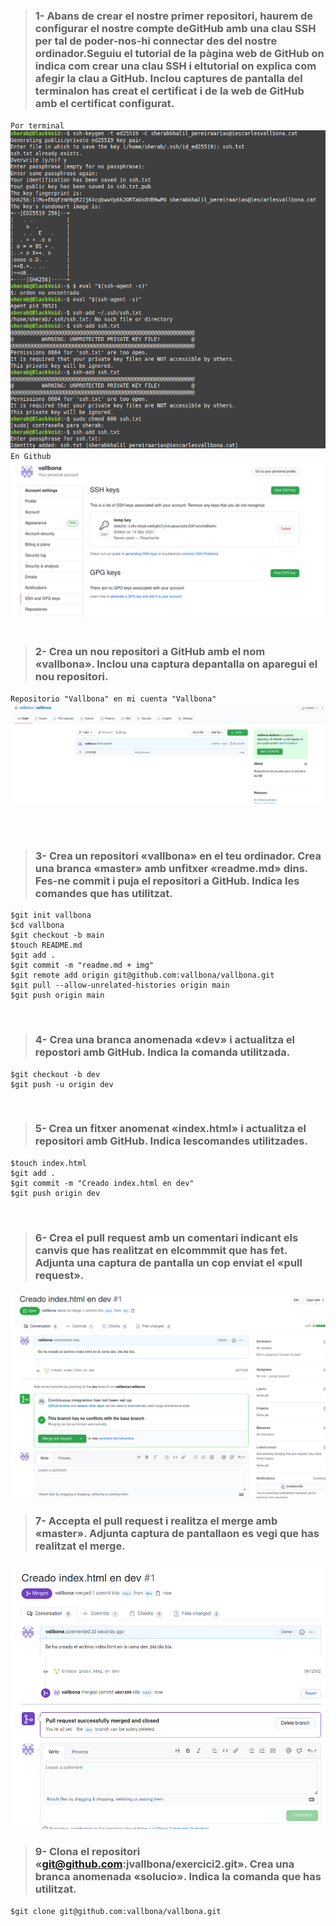 > ### 1- Abans de crear el nostre primer repositori, haurem de configurar el nostre compte deGitHub amb una clau SSH per tal de poder-nos-hi connectar des del nostre ordinador.Seguiu el tutorial de la  pàgina web de GitHub  on indica com crear una clau SSH i eltutorial on explica com afegir la clau a GitHub. Inclou captures de pantalla del terminalon has creat el certificat i de la web de GitHub amb el certificat configurat. 
``Por terminal``
![Creacion ssh terminal](./img//terminalCreacionSSH.png)
``En Github``
![Creacion ssh terminal](./img//sshConfigGitHub.png)
<br/>
<br/>

> ### 2- Crea   un   nou   repositori   a   GitHub   amb   el   nom   «vallbona».   Inclou   una   captura   depantalla on aparegui el nou repositori. 

``Repositorio "Vallbona" en mi cuenta "Vallbona"``
![Creacion ssh terminal](./img/RepositorioGitHub.png)

<br/>
<br/>

> ### 3- Crea un repositori «vallbona» en el teu ordinador. Crea una branca «master» amb unfitxer «readme.md» dins. Fes-ne commit i puja el repositori a GitHub. Indica les comandes que has utilitzat. 

```
$git init vallbona
$cd vallbona
$git checkout -b main
$touch README.md
$git add .
$git commit -m "readme.md + img"
$git remote add origin git@github.com:vallbona/vallbona.git
$git pull --allow-unrelated-histories origin main
$git push origin main
```

<br/>

> ### 4- Crea   una   branca   anomenada   «dev»   i   actualitza   el   repostori   amb   GitHub.   Indica   la comanda utilitzada. 

```
$git checkout -b dev
$git push -u origin dev

```

<br/>

> ### 5- Crea un fitxer anomenat «index.html» i actualitza el repositori amb GitHub. Indica lescomandes utilitzades. 

```
$touch index.html
$git add .
$git commit -m "Creado index.html en dev"
$git push origin dev

```

<br/>

> ### 6- Crea   el   pull   request   amb   un   comentari   indicant   els   canvis   que   has   realitzat   en   elcommmit que has fet. Adjunta una captura de pantalla un cop enviat el «pull request». 

![Creado pull request](./img/creadoPullRequest.png)
<br/>

> ### 7- Accepta el pull request i realitza el merge amb «master». Adjunta captura de pantallaon es vegi que has realitzat el merge. 

![Merged](./img/merged.png)
<br/>

> ### 9- Clona   el   repositori   «git@github.com:jvallbona/exercici2.git».   Crea   una   branca anomenada «solucio». Indica la comanda que has utilitzat. 

```
$git clone git@github.com:vallbona/vallbona.git

```
<br/>